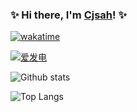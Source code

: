 ### ✨ Hi there, I'm [Cjsah](https://github.com/Cjsah)! ✨



[![wakatime](https://wakatime.com/badge/user/8edb9964-e004-4d6b-a437-dabda74e9cec.svg)](https://wakatime.com/@8edb9964-e004-4d6b-a437-dabda74e9cec)

[![爱发电](https://img.shields.io/badge/%E8%B5%9E%E5%8A%A9-%E7%88%B1%E5%8F%91%E7%94%B5-936BE5)](https://afdian.net/@Cjsah)

![Github stats](https://github-readme-stats.vercel.app/api?username=Cjsah&show_icons=true&theme=material-palenight)

![Top Langs](https://github-readme-stats.vercel.app/api/top-langs/?username=Cjsah&layout=compact&theme=material-palenight)
